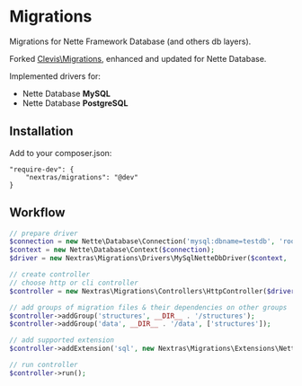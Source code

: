 Migrations
==========

Migrations for Nette Framework Database (and others db layers).

Forked [Clevis\Migrations](https://github.com/clevis/migration), enhanced and updated for Nette Database.

Implemented drivers for:
- Nette Database **MySQL**
- Nette Database **PostgreSQL**

Installation
------------
Add to your composer.json:

```
"require-dev": {
	"nextras/migrations": "@dev"
}
```

Workflow
--------
```php
// prepare driver
$connection = new Nette\Database\Connection('mysql:dbname=testdb', 'root', 'root');
$context = new Nette\Database\Context($connection);
$driver = new Nextras\Migrations\Drivers\MySqlNetteDbDriver($context, 'migrations');

// create controller
// choose http or cli controller
$controller = new Nextras\Migrations\Controllers\HttpController($driver);

// add groups of migration files & their dependencies on other groups
$controller->addGroup('structures', __DIR__ . '/structures');
$controller->addGroup('data', __DIR__ . '/data', ['structures']);

// add supported extension
$controller->addExtension('sql', new Nextras\Migrations\Extensions\NetteDbSql($context));

// run controller
$controller->run();
```
